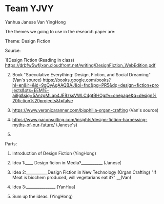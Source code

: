 Team YJVY
=====
Yanhua
Janese
Van
YingHong

The themes we going to use in the research paper are:

Theme: Design Fiction 



Source: 

1)Design Fiction (Reading in class) https://drbfw5wfjlxon.cloudfront.net/writing/DesignFiction_WebEdition.pdf

2) Book "Speculative Everything: Design, Fiction, and Social Dreaming" (Van's source)
https://books.google.com/books?hl=en&lr=&id=9gQyAgAAQBAJ&oi=fnd&pg=PR5&dq=design+fiction+projects&ots=EEM1E-ai9g&sig=5AnzgMLap4JEBzssVWLC4gtBHOg#v=onepage&q=design%20fiction%20projects&f=false

3) https://www.veronicaranner.com/biophilia-organ-crafting (Van's source)

4) https://www.paconsulting.com/insights/design-fiction-harnessing-myths-of-our-future/ (Janese's)

5)


Parts:

1) Introduction of Design Fiction (YingHong)

2) Idea 1:____ Design ficion in Media?___________ (Janese)

3) Idea 2:___________Design Fiction in New Technology (Organ Crafting) "If Meat is biochem produced, will vegetarians eat it?" __(Van)

4) Idea 3:_______________ (YanHua)

5) Sum up the ideas.  (YingHong)




